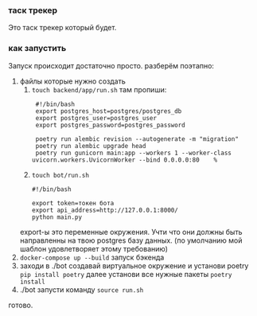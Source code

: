 ### таск трекер
Это таск трекер который будет.
### как запустить
Запуск происходит достаточно просто. разберём поэтапно:
1. файлы которые нужно создать
    1. `touch backend/app/run.sh` там пропиши:
       ```
        #!/bin/bash
        export postgres_host=postgres/postgres_db
        export postgres_user=postgres_user 
        export postgres_password=postgres_password

        poetry run alembic revision --autogenerate -m "migration"
        poetry run alembic upgrade head
        poetry run gunicorn main:app --workers 1 --worker-class uvicorn.workers.UvicornWorker --bind 0.0.0.0:80    %                                                        
       ``` 
    2. `touch bot/run.sh`
        ```
       #!/bin/bash
        
        export token=токен бота
        export api_address=http://127.0.0.1:8000/
        python main.py
       ```
    export-ы это переменные окружения. Учти что они должны быть направленны на твою postgres базу данных. (по умолчанию мой шаблон удовлетворяет этому требованию)
2. `docker-compose up --build` запуск бэкенда
3. заходи в ./bot создавай виртуальное окружение и установи poetry
    `pip install poetry` далее установи все нужные пакеты `poetry install` 
4. ./bot запусти команду `source run.sh`

готово. 